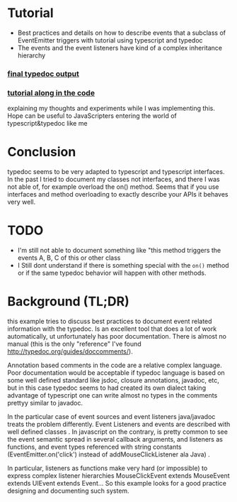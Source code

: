 # Tutorial

 * Best practices and details on how to describe events that a subclass of EventEmitter triggers with tutorial using typescript and typedoc
 * The events and the event listeners have kind of a complex inheritance hierarchy

### [final typedoc output](interfaces/idownloadeventemitter.html#on)

### [tutorial along in the code](docco/src/index.html) 

explaining my thoughts and experiments while I was implementing this. Hope can be useful to JavaScripters entering the world of typescript&typedoc like me



# Conclusion

typedoc seems to be very adapted to typescript and typescript interfaces. In the past I tried to document my classes not interfaces, and there I was not able of, for example overload the on() method. Seems that if you use interfaces and method overloading to exactly describe your APIs it behaves very well. 


# TODO

 * I'm still not able to document something like "this method triggers the events A, B, C of this or other class
 * I Still dont understand if there is something special with the `on()` method or if the same typedoc behavior will happen with other methods. 








# Background (TL;DR)

this example tries to discuss best practices to document event related information with the typedoc. 
Is an excellent tool that does a lot of work automatically, ut unfortunately has poor documentation. 
There is almost no manual (this is the only "reference" I've found http://typedoc.org/guides/doccomments/). 

Annotation based comments in the code are a relative complex language. Poor documentation would be acceptable
if typedoc language is based on some well defined standard like jsdoc, closure annotations, javadoc, etc, 
but in this case typedoc seems to had created its own dialect taking advantage of typescript one can write 
 almost no types in the comments prettyy similar to javadoc. 

In the particular case of event sources and event listeners java/javadoc treats the problem differently. 
Event Listeners and events are described with well defined classes . In javascript on the contrary, is 
pretty common to see the event semantic spread in several callback arguments, and listeners as functions, and event types referenced with string constants (EventEmitter.on('click') instead of addMouseClickListener ala Java) . 

In particular, listeners as functions make very hard (or impossible) to express complex listener hierarchies MouseClickEvent extends MouseEvent extends  UIEvent extends Event... So this example looks for a good practice designing and documenting such system. 
 



